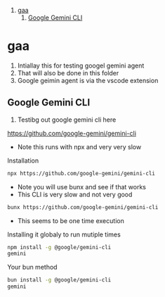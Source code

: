 1. [gaa](#gaa)
   1. [Google Gemini CLI](#google-gemini-cli)

# gaa

1. Intiallay this for testing googel gemini agent
2. That will also be done in this folder
3. Google geimin agent is via the vscode extension

## Google Gemini CLI

1. Testibg out google gemini cli here

https://github.com/google-gemini/gemini-cli

- Note this runs with npx and very very slow

Installation

```sh
npx https://github.com/google-gemini/gemini-cli
```

- Note you will use bunx and see if that works
- This CLI is very slow and not very good

```sh
bunx https://github.com/google-gemini/gemini-cli
```

- This seems to be one time execution

Installing it globaly to run mutiple times

```sh
npm install -g @google/gemini-cli
gemini
```

Your bun method

```sh
bun install -g @google/gemini-cli
gemini
```
